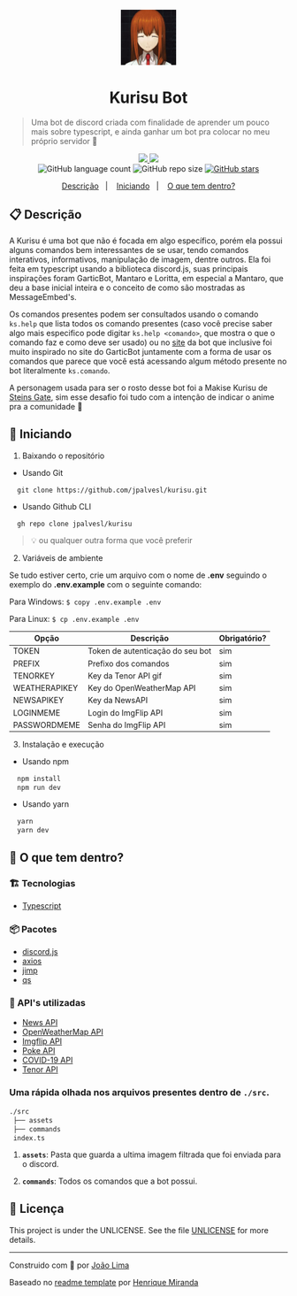 <p align="center">
  <img alt="Imagem da Kurisu" src="./src/assets/kurisu.jpg" width="100"/>
</p>
<h1 align="center">
  Kurisu Bot
</h1>

> Uma bot de discord criada com finalidade de aprender um pouco mais sobre typescript, e ainda ganhar um bot pra colocar no meu próprio servidor 🤭

<!-- Badges -->
<p align="center">

  <!-- if your app is a website -->
  <a href="https://jpalvesl.github.io/kurisu-site" alt="Website jpalvesl.github.io/kurisu-site">
    <img src="https://img.shields.io/website-up-down-1EAE72-red/https/jpalvesl.github.io/kurisu-site" />
  </a>

  <!-- License -->
  <a href="./LICENSE" alt="License: UNLICENSE">
    <img src="https://img.shields.io/badge/License-UNLICENSE-1EAE72.svg" />
  </a>

  <br/>

  <img alt="GitHub language count" src="https://img.shields.io/github/languages/count/jpalvesl/kurisu?color=blue">

  <!-- GitHub repo size -->
  <img alt="GitHub repo size" src="https://img.shields.io/github/repo-size/jpalvesl/kurisu">

  <!-- Social -->  
  <a href="https://github.com/jpalvesl/kurisu/stargazers">
    <img alt="GitHub stars" src="https://img.shields.io/github/stars/jpalvesl/kurisu?style=social">
  </a>
</p>

<!-- summary -->
<p align="center">
  <a href="#clipboard-descrição">Descrição</a>&nbsp;&nbsp;&nbsp;|&nbsp;&nbsp;&nbsp;
  <a href="#rocket-iniciando">Iniciando</a>&nbsp;&nbsp;&nbsp;|&nbsp;&nbsp;&nbsp;
  <a href="#-o-que-tem-dentro">O que tem dentro?</a>
</p>

## :clipboard: Descrição
A Kurisu é uma bot que não é focada em algo específico, porém ela possui alguns comandos bem interessantes de se usar, tendo comandos interativos, informativos, manipulação de imagem, dentre outros.
Ela foi feita em typescript usando a biblioteca discord.js, suas principais inspirações foram GarticBot, Mantaro e Loritta, em especial a Mantaro, que deu a base inicial inteira e o conceito de como são mostradas as MessageEmbed's.

Os comandos presentes podem ser consultados usando o comando `ks.help` que lista todos os comando presentes (caso você precise saber algo mais especifico pode digitar `ks.help <comando>`, que mostra o que o comando faz e como deve ser usado) ou no [site](https://jpalvesl.github.io/kurisu-site) da bot que inclusive foi muito inspirado no site do GarticBot juntamente com a forma de usar os comandos que parece que você está acessando algum método presente no bot literalmente `ks.comando`.

A personagem usada para ser o rosto desse bot foi a Makise Kurisu de [Steins Gate](https://pt.wikipedia.org/wiki/Steins;Gate), sim esse desafio foi tudo com a intenção de indicar o anime pra a comunidade 🤪

## :rocket: Iniciando

1. Baixando o repositório

  - Usando Git
```shell
  git clone https://github.com/jpalvesl/kurisu.git
```
  - Usando Github CLI
```shell
  gh repo clone jpalvesl/kurisu
```
  > :bulb: ou qualquer outra forma que você preferir


2. Variáveis de ambiente

Se tudo estiver certo, crie um arquivo com o nome de **.env** seguindo o exemplo do **.env.example** com o seguinte comando:

Para Windows: `$ copy .env.example .env`

Para Linux: `$ cp .env.example .env`

| Opção         | Descrição                        | Obrigatório? |
| ------------  | -------------------------------- | ------------ |
| TOKEN         | Token de autenticação do seu bot | sim          |
| PREFIX        | Prefixo dos comandos             | sim          |
| TENORKEY      | Key da Tenor API gif             | sim          |
| WEATHERAPIKEY | Key do OpenWeatherMap API        | sim          |
| NEWSAPIKEY    | Key da NewsAPI                   | sim          |
| LOGINMEME     | Login do ImgFlip API             | sim          |
| PASSWORDMEME  | Senha do ImgFlip API             | sim          |


3. Instalação e execução
  - Usando npm
```shell
  npm install
  npm run dev
```
  - Usando yarn
```shell
  yarn
  yarn dev
```

## 🧐 O que tem dentro?

### :building_construction: Tecnologias
- [Typescript](https://www.typescriptlang.org)


### :package: Pacotes
- [discord.js](https://discord.js.org/#/)
- [axios](https://www.npmjs.com/package/axios)
- [jimp](https://www.npmjs.com/package/jimp)
- [qs](https://www.npmjs.com/package/qs)

### :open_file_folder: API's utilizadas
- [News API](https://newsapi.org)
- [OpenWeatherMap API](https://openweathermap.org/api)
- [Imgflip API](https://api.imgflip.com)
- [Poke API](https://pokeapi.co)
- [COVID-19 API](https://covid19api.com)
- [Tenor API](https://tenor.com/gifapi)

### Uma rápida olhada nos arquivos presentes dentro de `./src`.

    ./src
     ├── assets
     ├── commands
     index.ts

1.  **`assets`**: Pasta que guarda a ultima imagem filtrada que foi enviada para o discord.

2.  **`commands`**: Todos os comandos que a bot possui.

## :memo: Licença

This project is under the UNLICENSE. See the file [UNLICENSE](UNLICENSE) for more details.

---

Construido com 💙 por [João Lima](https://github.com/jpalvesl)

Baseado no [readme template](https://gist.github.com/henry-ns/a00234378353d9ca43e1bfe043202192) por [Henrique Miranda](http://thehenry.dev/)